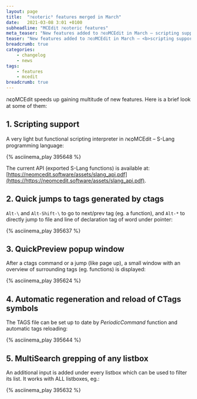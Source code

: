 ```yaml
---
layout: page
title:  "הϵѻteric³ features merged in March"
date:   2021-03-08 3:01 +0100
subheadline: "MCEdit הϵѻteric features"
meta_teaser: "New features added to הϵѻMCEdit in March – scripting support², CTags quick jumps², QuickPreview³ window, periodic command³ support, MultiSearch³ grepping of any listbox."
teaser: "New features added to הϵѻMCEdit in March – <b>scripting support</b>², <b>CTags quick jumps</b>², <b>QuickPreview window</b>³, <b>periodic command</b>³ support, <b>MultiSearch</b>³ grepping of any listbox."
breadcrumb: true
categories: 
    - changelog
    - news
tags:
    - features
    - mcedit
breadcrumb: true
---
```


הϵѻMCEdit speeds up gaining multitude of new features. Here is a
brief look at some of them:

## 1. **Scripting support**

A very light but functional scripting interpreter in הϵѻMCEdit –
S-Lang programming language:

{% asciinema_play 395648 %}

The current API (exported S-Lang functions) is available at: 
[https://neomcedit.software/assets/slang_api.pdf](https://https://neomcedit.software/assets/slang_api.pdf).


## 2. **Quick jumps to tags generated by ctags**

`Alt-\` and `Alt-Shift-\` to go to next/prev tag (eg. a function), and `Alt-*` to
directly jump to file and line of declaration tag of word under
pointer:

{% asciinema_play 395637 %}


## 3. **QuickPreview popup window**

After a ctags command or a jump (like page up), a small window
with an overview of surrounding tags (eg. functions) is displayed:

{% asciinema_play 395624 %}


## 4. **Automatic regeneration and reload of CTags symbols**

The TAGS file can be set up to date by *PeriodicCommand* function
and automatic tags reloading:

{% asciinema_play 395644 %}


## 5. **MultiSearch grepping of any listbox**

An additional input is added under every listbox which can be used
to filter its list. It works with ALL listboxes, eg.:

{% asciinema_play 395632 %}

